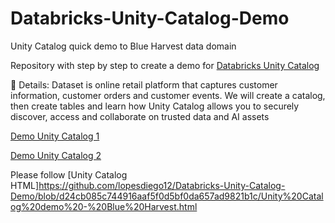# Databricks-Unity-Catalog-Demo

Unity Catalog quick demo to Blue Harvest data domain

Repository with step by step to create a demo for [Databricks Unity Catalog](https://learn.microsoft.com/en-us/azure/databricks/data-governance/unity-catalog/)

📝 Details:
Dataset is online retail platform that captures customer information, customer orders and customer events. We will create a catalog, then create tables and learn how Unity Catalog allows you to securely discover, access and collaborate on trusted data and AI assets

[Demo Unity Catalog 1](https://youtu.be/mq2aQbteLmo)

[Demo Unity Catalog 2](https://youtu.be/RnNtCmbK1o8)

Please follow [Unity Catalog HTML]https://github.com/lopesdiego12/Databricks-Unity-Catalog-Demo/blob/d24cb085c744916aaf5f0d5bf0da657ad9821b1c/Unity%20Catalog%20demo%20-%20Blue%20Harvest.html
